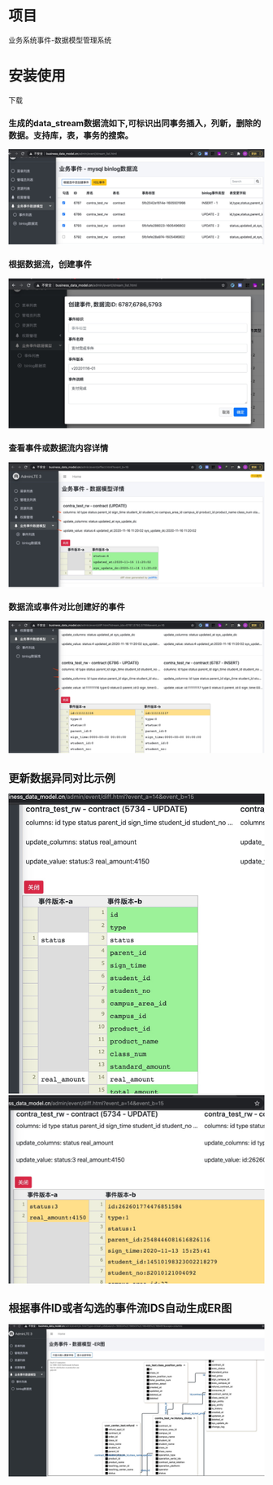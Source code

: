 # 项目
业务系统事件-数据模型管理系统

# 安装使用

下载


### 生成的data_stream数据流如下,可标识出同事务插入，列新，删除的数据。支持库，表，事务的搜索。
![事件数据流](/doc/images/event_stream.jpg)
### 根据数据流，创建事件
![创建事件](/doc/images/event_create.jpg)
### 查看事件或数据流内容详情
![事件和数据内容详情](/doc/images/data_model_effect.jpg)
### 数据流或事件对比创建好的事件
![数据流或事件对比事件](/doc/images/data_model_diff.jpg)

## 更新数据异同对比示例
![数据对比](/doc/images/diff_update_column.jpg)
![数据对比](/doc/images/diff_update_value.jpg)

## 根据事件ID或者勾选的事件流IDS自动生成ER图
![自动生成ER图](/doc/images/create_er.jpg)




